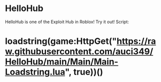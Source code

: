 # HelloHub
HelloHub is one of the Exploit Hub in Roblox! Try it out!
Script: 
# loadstring(game:HttpGet("https://raw.githubusercontent.com/auci349/HelloHub/main/Main/Main-Loadstring.lua", true))()
